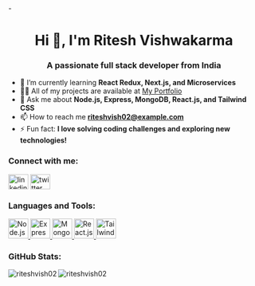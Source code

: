 -<h1 align="center">Hi 👋, I'm Ritesh Vishwakarma</h1>
<h3 align="center">A passionate full stack developer from India</h3>

- 🌱 I’m currently learning **React Redux, Next.js, and Microservices**
- 👨‍💻 All of my projects are available at [My Portfolio](#) <!-- Add your portfolio link -->
- 💬 Ask me about **Node.js, Express, MongoDB, React.js, and Tailwind CSS**
- 📫 How to reach me **riteshvish02@example.com** <!-- Add your email -->
- ⚡ Fun fact: **I love solving coding challenges and exploring new technologies!**

<h3 align="left">Connect with me:</h3>
<p align="left">
<a href="https://linkedin.com/in/your-linkedin" target="blank"><img align="center" src="https://cdn.jsdelivr.net/npm/simple-icons@3.0.1/icons/linkedin.svg" alt="linkedin" height="30" width="40" /></a>
<a href="https://twitter.com/your-twitter" target="blank"><img align="center" src="https://cdn.jsdelivr.net/npm/simple-icons@3.0.1/icons/twitter.svg" alt="twitter" height="30" width="40" /></a>
</p>

<h3 align="left">Languages and Tools:</h3>
<p align="left">
<a href="https://nodejs.org" target="_blank"> <img src="https://cdn.jsdelivr.net/npm/simple-icons@3.0.1/icons/node-dot-js.svg" alt="Node.js" width="40" height="40"/> </a>
<a href="https://expressjs.com" target="_blank"> <img src="https://cdn.jsdelivr.net/npm/simple-icons@3.0.1/icons/express.svg" alt="Express.js" width="40" height="40"/> </a>
<a href="https://www.mongodb.com/" target="_blank"> <img src="https://cdn.jsdelivr.net/npm/simple-icons@3.0.1/icons/mongodb.svg" alt="MongoDB" width="40" height="40"/> </a>
<a href="https://reactjs.org/" target="_blank"> <img src="https://cdn.jsdelivr.net/npm/simple-icons@3.0.1/icons/react.svg" alt="React.js" width="40" height="40"/> </a>
<a href="https://tailwindcss.com/" target="_blank"> <img src="https://cdn.jsdelivr.net/npm/simple-icons@3.0.1/icons/tailwindcss.svg" alt="Tailwind CSS" width="40" height="40"/> </a>
<!-- Add more tools as needed -->
</p>

<h3 align="left">GitHub Stats:</h3>
<p><img align="left" src="https://github-readme-stats.vercel.app/api?username=riteshvish02&show_icons=true&locale=en" alt="riteshvish02" /></p>
<p><img align="left" src="https://github-readme-stats.vercel.app/api/top-langs?username=riteshvish02&show_icons=true&locale=en&layout=compact" alt="riteshvish02" /></p>

